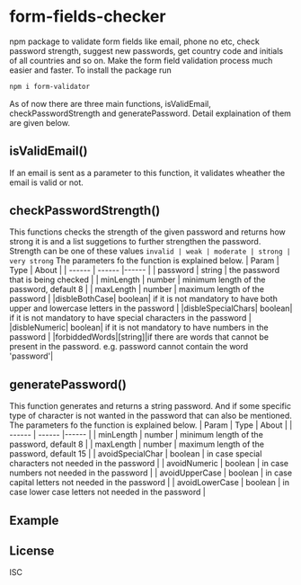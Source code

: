 # form-fields-checker

npm package to validate form fields like email, phone no etc, check password strength, suggest new passwords, get country code and initials of all countries and so on. Make the form field validation process much easier and faster.
To install the package run

```sh
npm i form-validator
```

As of now there are three main functions, isValidEmail, checkPasswordStrength and generatePassword. Detail explaination of them are given below.

## isValidEmail()

If an email is sent as a parameter to this function, it validates wheather the email is valid or not.

## checkPasswordStrength()

This functions checks the strength of the given password and returns how strong it is and a list suggetions to further strengthen the password. Strength can be one of these values `invalid | weak | moderate | strong | very strong` The parameters fo the function is explained below.
| Param | Type | About |
| ------ | ------ |------ |
| password | string | the password that is being checked |
| minLength | number | minimum length of the password, default 8 |
| maxLength | number | maximum length of the password |
|disbleBothCase| boolean| if it is not mandatory to have both upper and lowercase letters in the password |
|disbleSpecialChars| boolean| if it is not mandatory to have special characters in the password |
|disbleNumeric| boolean| if it is not mandatory to have numbers in the password |
|forbiddedWords|[string]|if there are words that cannot be present in the password. e.g. password cannot contain the word 'password'|

## generatePassword()

This function generates and returns a string password. And if some specific type of character is not wanted in the password that can also be mentioned. The parameters fo the function is explained below.
| Param | Type | About |
| ------ | ------ |------ |
| minLength | number | minimum length of the password, default 8 |
| maxLength | number | maximum length of the password, default 15 |
| avoidSpecialChar | boolean | in case special characters not needed in the password |
| avoidNumeric | boolean | in case numbers not needed in the password |
| avoidUpperCase | boolean | in case capital letters not needed in the password |
| avoidLowerCase | boolean | in case lower case letters not needed in the password |

## Example

## License

ISC
